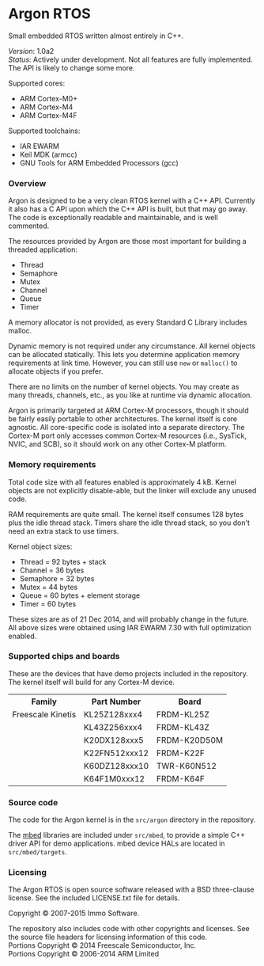 Argon RTOS
==========

Small embedded RTOS written almost entirely in C++.

*Version*: 1.0a2<br/>
*Status*: Actively under development. Not all features are fully implemented. The API is likely to change some more.

Supported cores:

- ARM Cortex-M0+
- ARM Cortex-M4
- ARM Cortex-M4F

Supported toolchains:

- IAR EWARM
- Keil MDK (armcc)
- GNU Tools for ARM Embedded Processors (gcc)

### Overview

Argon is designed to be a very clean RTOS kernel with a C++ API. Currently it also has a C API upon which the C++ API is built, but that may go away. The code is exceptionally readable and maintainable, and is well commented.

The resources provided by Argon are those most important for building a threaded application:

- Thread
- Semaphore
- Mutex
- Channel
- Queue
- Timer

A memory allocator is not provided, as every Standard C Library includes malloc.

Dynamic memory is not required under any circumstance. All kernel objects can be allocated statically. This lets you determine application memory requirements at link time. However, you can still use `new` or `malloc()` to allocate objects if you prefer.

There are no limits on the number of kernel objects. You may create as many threads, channels, etc., as you like at runtime via dynamic allocation.

Argon is primarily targeted at ARM Cortex-M processors, though it should be fairly easily portable to other architectures. The kernel itself is core agnostic. All core-specific code is isolated into a separate directory. The Cortex-M port only accesses common Cortex-M resources (i.e., SysTick, NVIC, and SCB), so it should work on any other Cortex-M platform.

### Memory requirements

Total code size with all features enabled is approximately 4 kB. Kernel objects are not explicitly disable-able, but the linker will exclude any unused code.

RAM requirements are quite small. The kernel itself consumes 128 bytes plus the idle thread stack. Timers share the idle thread stack, so you don't need an extra stack to use timers.

Kernel object sizes:

- Thread = 92 bytes + stack
- Channel = 36 bytes
- Semaphore = 32 bytes
- Mutex = 44 bytes
- Queue = 60 bytes + element storage
- Timer = 60 bytes

These sizes are as of 21 Dec 2014, and will probably change in the future. All above sizes were obtained using IAR EWARM 7.30 with full optimization enabled.

### Supported chips and boards

These are the devices that have demo projects included in the repository. The kernel itself will build for any Cortex-M device.

<table>
<tr><th>Family</th><th>Part Number</th><th>Board</th></tr>
<tr><td>Freescale Kinetis</td><td>KL25Z128xxx4</td><td>FRDM-KL25Z</td></tr>
<tr><td></td><td>KL43Z256xxx4</td><td>FRDM-KL43Z</td></tr>
<tr><td></td><td>K20DX128xxx5</td><td>FRDM-K20D50M</td></tr>
<tr><td></td><td>K22FN512xxx12</td><td>FRDM-K22F</td></tr>
<tr><td></td><td>K60DZ128xxx10</td><td>TWR-K60N512</td></tr>
<tr><td></td><td>K64F1M0xxx12</td><td>FRDM-K64F</td></tr>
</table>

### Source code

The code for the Argon kernel is in the `src/argon` directory in the repository.

The [mbed](http://mbed.org) libraries are included under `src/mbed`, to provide a simple C++ driver API for demo applications. mbed device HALs are located in `src/mbed/targets`.

### Licensing

The Argon RTOS is open source software released with a BSD three-clause license. See the included LICENSE.txt file for details.

Copyright © 2007-2015 Immo Software.

The repository also includes code with other copyrights and licenses. See the source file headers for licensing information of this code.<br/>
Portions Copyright © 2014 Freescale Semiconductor, Inc.<br/>
Portions Copyright © 2006-2014 ARM Limited

